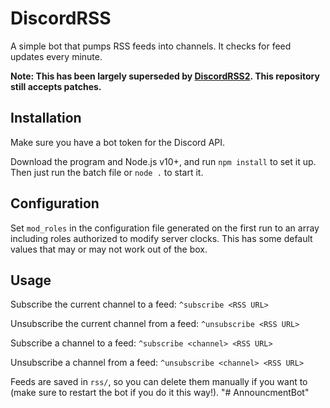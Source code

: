 # DiscordRSS
A simple bot that pumps RSS feeds into channels. It checks for feed updates every minute.

**Note: This has been largely superseded by [DiscordRSS2](https://github.com/karashiiro/DiscordRSS2/). This repository still accepts patches.**

## Installation

Make sure you have a bot token for the Discord API.

Download the program and Node.js v10+, and run `npm install` to set it up. Then just run the batch file or `node .` to start it.

## Configuration
Set `mod_roles` in the configuration file generated on the first run to an array including roles authorized
to modify server clocks. This has some default values that may or may not work out of the box.

## Usage

Subscribe the current channel to a feed:
`^subscribe <RSS URL>`

Unsubscribe the current channel from a feed:
`^unsubscribe <RSS URL>`

Subscribe a channel to a feed:
`^subscribe <channel> <RSS URL>`

Unsubscribe a channel from a feed:
`^unsubscribe <channel> <RSS URL>`

Feeds are saved in `rss/`, so you can delete them manually if you want to (make sure to restart the bot if you do it this way!).
"# AnnouncmentBot" 
